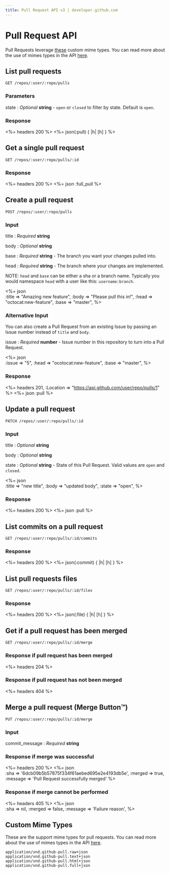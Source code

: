 ```yaml
---
title: Pull Request API v3 | developer.github.com
---
```


# Pull Request API

Pull Requests leverage [these](#custom-mime-types) custom mime types. You
can read more about the use of mimes types in the API
[here](/v3/mimes/).

## List pull requests

    GET /repos/:user/:repo/pulls

### Parameters

state
: _Optional_ **string** - `open` or `closed` to filter by state. Default
is `open`.

### Response

<%= headers 200 %>
<%= json(:pull) { |h| [h] } %>

## Get a single pull request

    GET /repos/:user/:repo/pulls/:id

### Response

<%= headers 200 %>
<%= json :full_pull %>

## Create a pull request

    POST /repos/:user/:repo/pulls

### Input

title
: _Required_ **string**

body
: _Optional_ **string**

base
: _Required_ **string** - The branch you want your changes pulled into.

head
: _Required_ **string** - The branch where your changes are implemented.

NOTE: `head` and `base` can be either a sha or a branch name. Typically you
would namespace `head` with a user like this: `username:branch`.

<%= json \
  :title     => "Amazing new feature",
  :body      => "Please pull this in!",
  :head      => "octocat:new-feature",
  :base      => "master",
%>

### Alternative Input

You can also create a Pull Request from an existing Issue by passing an
Issue number instead of `title` and `body`.

issue
: _Required_ **number** - Issue number in this repository to turn into a
Pull Request.

<%= json \
  :issue => "5",
  :head  => "ocotocat:new-feature",
  :base  => "master",
%>

### Response

<%= headers 201, :Location => "https://api.github.com/user/repo/pulls/1" %>
<%= json :pull %>

## Update a pull request

    PATCH /repos/:user/:repo/pulls/:id

### Input

title
: _Optional_ **string**

body
: _Optional_ **string**

state
: _Optional_ **string** - State of this Pull Request. Valid values are
`open` and `closed`.

<%= json \
  :title     => "new title",
  :body      => "updated body",
  :state     => "open",
%>

### Response

<%= headers 200 %>
<%= json :pull %>

## List commits on a pull request

    GET /repos/:user/:repo/pulls/:id/commits

### Response

<%= headers 200 %>
<%= json(:commit) { |h| [h] } %>

## List pull requests files

    GET /repos/:user/:repo/pulls/:id/files

### Response

<%= headers 200 %>
<%= json(:file) { |h| [h] } %>

## Get if a pull request has been merged

    GET /repos/:user/:repo/pulls/:id/merge

### Response if pull request has been merged

<%= headers 204 %>

### Response if pull request has not been merged

<%= headers 404 %>

## Merge a pull request (Merge Button™)

    PUT /repos/:user/:repo/pulls/:id/merge
    
### Input

commit\_message
: _Required_ **string**

### Response if merge was successful

<%= headers 200 %>
<%= json \
  :sha     => '6dcb09b5b57875f334f61aebed695e2e4193db5e',
  :merged  => true,
  :message => 'Pull Request successfully merged'
%>

### Response if merge cannot be performed

<%= headers 405 %>
<%= json \
  :sha     => nil,
  :merged  => false,
  :message => 'Failure reason',
%>

## Custom Mime Types

These are the support mime types for pull requests. You can read more about the
use of mimes types in the API [here](/v3/mimes/).

    application/vnd.github-pull.raw+json
    application/vnd.github-pull.text+json
    application/vnd.github-pull.html+json
    application/vnd.github-pull.full+json
